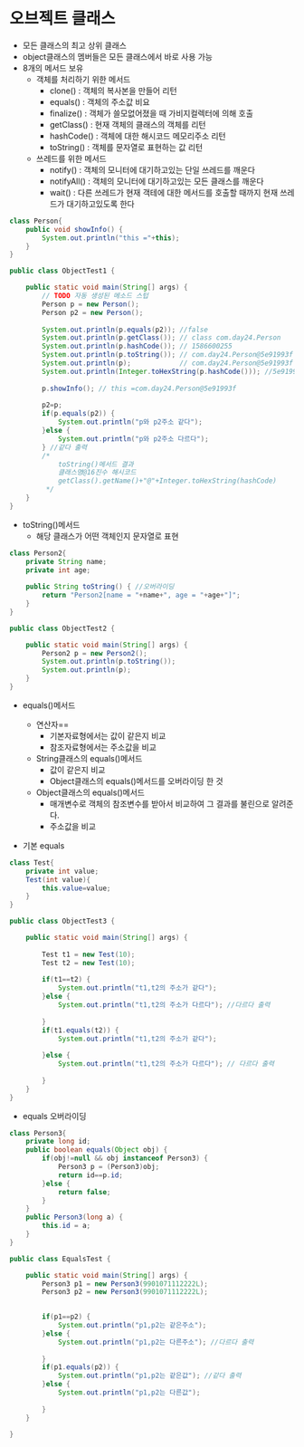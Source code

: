 # 오브젝트 클래스
- 모든 클래스의 최고 상위 클래스
- object클래스의 멤버들은 모든 클래스에서 바로 사용 가능
- 8개의 메서드 보유
  - 객체를 처리하기 위한 메서드
    - clone() : 객체의 복사본을 만들어 리턴
    - equals() : 객체의 주소값 비요
    - finalize() : 객체가 쓸모없어졌을 때 가비지컬렉터에 의해 호출
    - getClass() : 현재 객체의 클래스의 객체를 리턴
    - hashCode() : 객체에 대한 해시코드 메모리주소 리턴
    - toString() : 객체를 문자열로 표현하는 값 리턴
  - 쓰레드를 위한 메서드   
    - notify() : 객체의 모니터에 대기하고있는 단일 쓰레드를 깨운다
    - notifyAll() : 객체의 모니터에 대기하고있는 모든 클래스를 깨운다
    - wait() : 다른 쓰레드가 현재 객테에 대한 메서드를 호출할 때까지 현재 쓰레드가 대기하고있도록 한다


```java
class Person{
	public void showInfo() {
		System.out.println("this ="+this);
	}
}

public class ObjectTest1 {

	public static void main(String[] args) {
		// TODO 자동 생성된 메소드 스텁
		Person p = new Person();
		Person p2 = new Person();
		
		System.out.println(p.equals(p2)); //false
		System.out.println(p.getClass()); // class com.day24.Person
		System.out.println(p.hashCode()); // 1586600255
		System.out.println(p.toString()); // com.day24.Person@5e91993f
		System.out.println(p);			  // com.day24.Person@5e91993f
		System.out.println(Integer.toHexString(p.hashCode())); //5e91993f
		
		p.showInfo(); // this =com.day24.Person@5e91993f
		
		p2=p;
		if(p.equals(p2)) {
			System.out.println("p와 p2주소 같다");
		}else {
			System.out.println("p와 p2주소 다르다");
		} //같다 출력
		/*
		 	toString()메서드 결과
		 	클래스명@16진수 해시코드
		 	getClass().getName()+"@"+Integer.toHexString(hashCode)
		 */
	}
}

```
- toString()메서드
  - 해당 클래스가 어떤 객체인지 문자열로 표현 

```java
class Person2{
	private String name;
	private int age;
	
	public String toString() { //오버라이딩
		return "Person2[name = "+name+", age = "+age+"]";
	}
}

public class ObjectTest2 {

	public static void main(String[] args) {
		Person2 p = new Person2();
		System.out.println(p.toString());
		System.out.println(p);
	}
}
```
- equals()메서드
  - 연산자==
    - 기본자료형에서는 값이 같은지 비교
    - 참조자료형에서는 주소값을 비교
  - String클래스의 equals()메서드
    - 값이 같은지 비교
    - Object클래스의 equals()메서드를 오버라이딩 한 것
  - Object클래스의 equals()메서드
    - 매개변수로 객체의 참조변수를 받아서 비교하여 그 결과를 불린으로 알려준다.
    - 주소값을 비교   

- 기본 equals   

```java
class Test{
	private int value;
	Test(int value){
		this.value=value;
	}
}

public class ObjectTest3 {

	public static void main(String[] args) {
		
		Test t1 = new Test(10);
		Test t2 = new Test(10);
		
		if(t1==t2) {
			System.out.println("t1,t2의 주소가 같다");
		}else {
			System.out.println("t1,t2의 주소가 다르다"); //다르다 출력
			
		}
		if(t1.equals(t2)) {
			System.out.println("t1,t2의 주소가 같다");
			
		}else {
			System.out.println("t1,t2의 주소가 다르다"); // 다르다 출력
			
		}
	}
}
```
- equals 오버라이딩   

```java
class Person3{
	private long id;
	public boolean equals(Object obj) {
		if(obj!=null && obj instanceof Person3) {
			Person3 p = (Person3)obj;
			return id==p.id;
		}else {
			return false;
		}
	}
	public Person3(long a) {
		this.id = a;
	}
}

public class EqualsTest {

	public static void main(String[] args) {
		Person3 p1 = new Person3(9901071112222L);
		Person3 p2 = new Person3(9901071112222L);

		
		if(p1==p2) {
			System.out.println("p1,p2는 같은주소");
		}else {
			System.out.println("p1,p2는 다른주소"); //다르다 출력
			
		}
		if(p1.equals(p2)) {
			System.out.println("p1,p2는 같은값"); //같다 출력 
		}else {
			System.out.println("p1,p2는 다른값");
			
		}
	}

}
```
